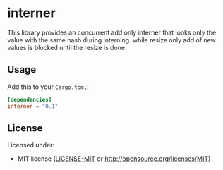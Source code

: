 interner
============

This library provides an concurrent add only interner that looks only the value with the same hash during interning.
while resize only add of new values is blocked until the resize is done.

## Usage

Add this to your `Cargo.toml`:

```toml
[dependencies]
interner = "0.1"
```

## License

Licensed under:
 * MIT license ([LICENSE-MIT](LICENSE-MIT) or http://opensource.org/licenses/MIT)

